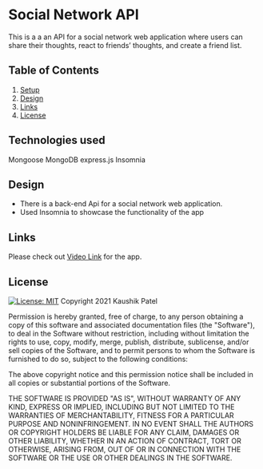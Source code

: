 # Social Network API

This is a a an API for a social network web application where users can share their thoughts, react to friends’ thoughts, and create a friend list.

## Table of Contents
1. [Setup](#setup)
2. [Design](#design)
3. [Links](#links)
4. [License](#license)


<a name="setup"></a>

## Technologies used

Mongoose
MongoDB
express.js
Insomnia


<a name="design"></a>

## Design

* There is a back-end Api for a social network web application.
* Used Insomnia to showcase the functionality of the app


<a name="links"></a>

## Links

Please check out [Video Link](https://youtu.be/QmF_iUONVvY) for the app.


<a name="license"></a>

## License
[![License: MIT](https://img.shields.io/badge/License-MIT-yellow.svg)](https://opensource.org/licenses/MIT)
Copyright 2021 Kaushik Patel

Permission is hereby granted, free of charge, to any person obtaining a copy of this software and associated documentation files (the "Software"), to deal in the Software without restriction, including without limitation the rights to use, copy, modify, merge, publish, distribute, sublicense, and/or sell copies of the Software, and to permit persons to whom the Software is furnished to do so, subject to the following conditions:

The above copyright notice and this permission notice shall be included in all copies or substantial portions of the Software.

THE SOFTWARE IS PROVIDED "AS IS", WITHOUT WARRANTY OF ANY KIND, EXPRESS OR IMPLIED, INCLUDING BUT NOT LIMITED TO THE WARRANTIES OF MERCHANTABILITY, FITNESS FOR A PARTICULAR PURPOSE AND NONINFRINGEMENT. IN NO EVENT SHALL THE AUTHORS OR COPYRIGHT HOLDERS BE LIABLE FOR ANY CLAIM, DAMAGES OR OTHER LIABILITY, WHETHER IN AN ACTION OF CONTRACT, TORT OR OTHERWISE, ARISING FROM, OUT OF OR IN CONNECTION WITH THE SOFTWARE OR THE USE OR OTHER DEALINGS IN THE SOFTWARE.

